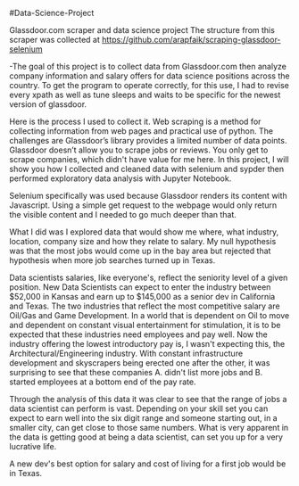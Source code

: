 #Data-Science-Project

Glassdoor.com scraper and data science project
The structure from this scraper was collected at https://github.com/arapfaik/scraping-glassdoor-selenium

-The goal of this project is to collect data from Glassdoor.com then analyze company information and salary offers for data science positions across the country. To get the program to operate correctly, for this use, I had to revise every xpath as well as tune sleeps and waits to be specific for the newest version of glassdoor. 

Here is the process I used to collect it.
Web scraping is a method for collecting information from web pages and practical use of python. The challenges are Glassdoor’s library provides a limited number of data points. Glassdoor doesn’t allow you to scrape jobs or reviews. You only get to scrape companies, which didn't have value for me here. In this project, I will show you how I collected and cleaned data with selenium and sypder then performed exploratory data analysis with Jupyter Notebook.

Selenium specifically was used because Glassdoor renders its content with Javascript. Using a simple get request to the webpage would only return the visible content and I needed to go much deeper than that.

What I did was I explored data that would show me where, what industry, location, company size and how they relate to salary. My null hypothesis was that the most jobs would come up in the bay area but rejected that hypothesis when more job searches turned up in Texas. 

 Data scientists salaries, like everyone's, reflect the seniority level of a given position. New Data Scientists can expect to enter the industry between $52,000 in Kansas and earn up to $145,000 as a senior dev in California and Texas. The two industries that reflect the most competitive salary are Oil/Gas and Game Development. In a world that is dependent on Oil to move and dependent on constant visual entertainment for stimulation, it is to be expected that these industries need employees and pay well. Now the industry offering the lowest introductory pay is, I wasn't expecting this, the Architectural/Engineering industry. With constant infrastructure development and skyscrapers being erected one after the other, it was surprising to see that these companies A. didn't list more jobs and B. started employees at a bottom end of the pay rate. 
 
  Through the analysis of this data it was clear to see that the range of jobs a data scientist can perform is vast. Depending on your skill set you can expect to earn well into the six digit range and someone starting out, in a smaller city, can get close to those same numbers. What is very apparent in the data is getting good at being a data scientist, can set you up for a very lucrative life. 
  
  A new dev's best option for salary and cost of living for a first job would be in Texas. 

